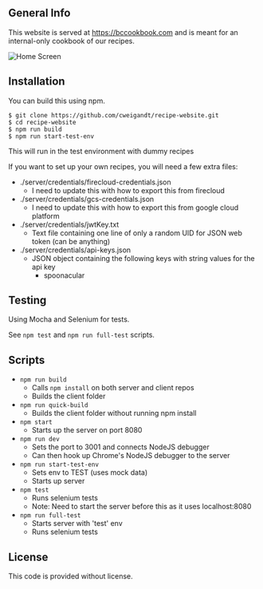 ## General Info

This website is served at https://bccookbook.com and is meant for an internal-only cookbook of our recipes.

![Home Screen](https://storage.googleapis.com/recipe-website-269020.appspot.com/public/README-img/home-screen.png)

## Installation

You can build this using npm.

```
$ git clone https://github.com/cweigandt/recipe-website.git
$ cd recipe-website
$ npm run build
$ npm run start-test-env
```

This will run in the test environment with dummy recipes

If you want to set up your own recipes, you will need a few extra files:

- ./server/credentials/firecloud-credentials.json
  - I need to update this with how to export this from firecloud
- ./server/credentials/gcs-credentials.json
  - I need to update this with how to export this from google cloud platform
- ./server/credentials/jwtKey.txt
  - Text file containing one line of only a random UID for JSON web token (can be anything)
- ./server/credentials/api-keys.json
  - JSON object containing the following keys with string values for the api key
    - spoonacular

## Testing

Using Mocha and Selenium for tests.

See `npm test` and `npm run full-test` scripts.

## Scripts

- `npm run build`
  - Calls `npm install` on both server and client repos
  - Builds the client folder
- `npm run quick-build`
  - Builds the client folder without running npm install
- `npm start`
  - Starts up the server on port 8080
- `npm run dev`
  - Sets the port to 3001 and connects NodeJS debugger
  - Can then hook up Chrome's NodeJS debugger to the server
- `npm run start-test-env`
  - Sets env to TEST (uses mock data)
  - Starts up server
- `npm test`
  - Runs selenium tests
  - Note: Need to start the server before this as it uses localhost:8080
- `npm run full-test`
  - Starts server with 'test' env
  - Runs selenium tests

## License

This code is provided without license.
